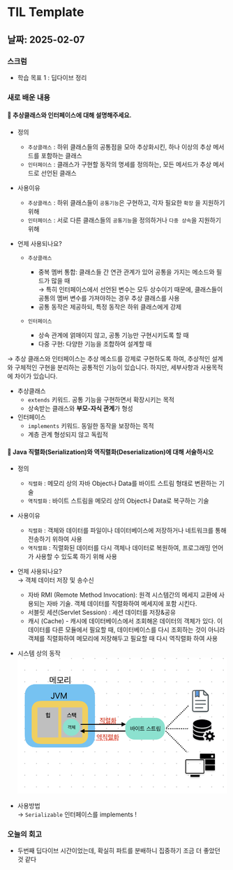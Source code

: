 # TIL Template

## 날짜: 2025-02-07

### 스크럼
- 학습 목표 1 : 딥다이브 정리

### 새로 배운 내용
#### 📍 추상클래스와 인터페이스에 대해 설명해주세요.
- 정의  
  - `추상클래스` : 하위 클래스들의 공통점을 모아 추상화시킨, 하나 이상의 추상 메서드를 포함하는 클래스
  - `인터페이스` : 클래스가 구현할 동작의 명세를 정의하는, 모든 메서드가 추상 메서드로 선언된 클래스  
  
- 사용이유
  - `추상클래스` : 하위 클래스들이 `공통기능`은 구현하고, 각자 필요한 `확장` 을 지원하기 위해
  - `인터페이스` : 서로 다른 클래스들의 `공통기능`을 정의하거나 `다중 상속`을 지원하기 위해

- 언제 사용되나요?
  - `추상클래스`
    - 중복 멤버 통합: 클래스들 간 연관 관계가 있어 공통을 가지는 메소드와 필드가 많을 때  
      → 특히 인터페이스에서 선언된 변수는 모두 상수이기 때문에, 클래스들이 공통의 멤버 변수를 가져야하는 경우 추상 클래스를 사용
    - 공통 동작은 제공하되, 특정 동작은 하위 클래스에게 강제

  - `인터페이스`
    - 상속 관계에 얽매이지 않고, 공통 기능만 구현시키도록 할 때
    - 다중 구현: 다양한 기능을 조합하여 설계할 때

→ 추상 클래스와 인터페이스는 추상 메소드를 강제로 구현하도록 하여, 추상적인 설계와 구체적인 구현을 분리하는 공통적인 기능이 있습니다. 하지만, 세부사항과 사용목적에 차이가 있습니다.

- 추상클래스
    - `extends` 키워드. 공통 기능을 구현하면서 확장시키는 목적
    - 상속받는 클래스와 **부모-자식 관계**가 형성
- 인터페이스
    - `implements` 키워드. 동일한 동작을 보장하는 목적
    - 계층 관계 형성되지 않고 독립적

#### 📍 Java 직렬화(Serialization)와 역직렬화(Deserialization)에 대해 서술하시오
- 정의
  - `직렬화` : 메모리 상의 자바 Object나 Data를 바이트 스트림 형태로 변환하는 기술
  - `역직렬화` : 바이트 스트림을 메모리 상의 Object나 Data로 복구하는 기술

- 사용이유
  - `직렬화` : 객체와 데이터를 파일이나 데이터베이스에 저장하거나 네트워크를 통해 전송하기 위하여 사용
  - `역직렬화` : 직렬화된 데이터를 다시 객체나 데이터로 복원하여, 프로그래밍 언어가 사용할 수 있도록 하기 위해 사용

- 언제 사용되나요?  
  → 객체 데이터 저장 및 송수신
  - 자바 RMI (Remote Method Invocation): 원격 시스템간의 메세지 교환에 사용되는 자바 기술. 객체 데이터를 직렬화하여 메세지에 포함 시킨다.
  - 서블릿 세션(Servlet Session) : 세션 데이터를 저장&공유
  - 캐시 (Cache) - 캐시에 데이터베이스에서 조회해온 데이터의 객체가 있다. 이 데이터를 다른 모듈에서 필요할 때, 데이터베이스를 다시 조회하는 것이 아니라 객체를 직렬화하여 메모리에 저장해두고 필요할 때 다시 역직렬화 하여 사용

- 시스템 상의 동작  
  ![직렬화동작과정](./image/직렬화동작과정.png)
- 사용방법  
  → `Serializable` 인터페이스를 implements !

### 오늘의 회고
- 두번째 딥다이브 시간이었는데, 확실히 파트를 분배하니 집중하기 조금 더 좋았던 것 같다 

